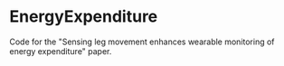 # EnergyExpenditure
Code for the "Sensing leg movement enhances wearable monitoring of energy expenditure" paper.
